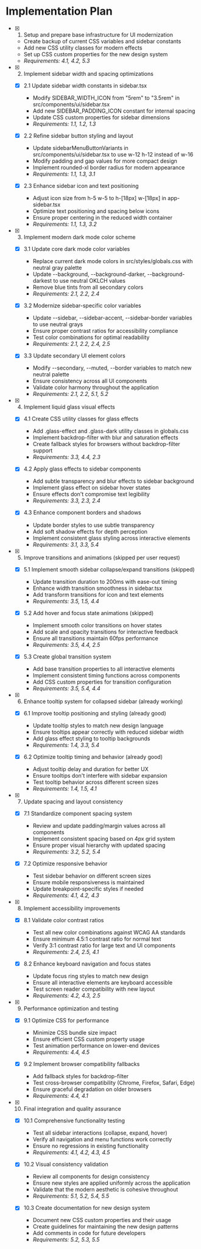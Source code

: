 # Implementation Plan

- [x] 1. Setup and prepare base infrastructure for UI modernization
  - Create backup of current CSS variables and sidebar constants
  - Add new CSS utility classes for modern effects
  - Set up CSS custom properties for the new design system
  - _Requirements: 4.1, 4.2, 5.3_

- [x] 2. Implement sidebar width and spacing optimizations
  - [x] 2.1 Update sidebar width constants in sidebar.tsx
    - Modify SIDEBAR_WIDTH_ICON from "5rem" to "3.5rem" in src/components/ui/sidebar.tsx
    - Add new SIDEBAR_PADDING_ICON constant for internal spacing
    - Update CSS custom properties for sidebar dimensions
    - _Requirements: 1.1, 1.2, 1.3_

  - [x] 2.2 Refine sidebar button styling and layout
    - Update sidebarMenuButtonVariants in src/components/ui/sidebar.tsx to use w-12 h-12 instead of w-16
    - Modify padding and gap values for more compact design
    - Implement rounded-xl border radius for modern appearance
    - _Requirements: 1.1, 1.3, 3.1_

  - [x] 2.3 Enhance sidebar icon and text positioning
    - Adjust icon size from h-5 w-5 to h-[18px] w-[18px] in app-sidebar.tsx
    - Optimize text positioning and spacing below icons
    - Ensure proper centering in the reduced width container
    - _Requirements: 1.1, 1.3, 3.2_

- [x] 3. Implement modern dark mode color scheme
  - [x] 3.1 Update core dark mode color variables
    - Replace current dark mode colors in src/styles/globals.css with neutral gray palette
    - Update --background, --background-darker, --background-darkest to use neutral OKLCH values
    - Remove blue tints from all secondary colors
    - _Requirements: 2.1, 2.2, 2.4_

  - [x] 3.2 Modernize sidebar-specific color variables
    - Update --sidebar, --sidebar-accent, --sidebar-border variables to use neutral grays
    - Ensure proper contrast ratios for accessibility compliance
    - Test color combinations for optimal readability
    - _Requirements: 2.1, 2.2, 2.4, 2.5_

  - [x] 3.3 Update secondary UI element colors
    - Modify --secondary, --muted, --border variables to match new neutral palette
    - Ensure consistency across all UI components
    - Validate color harmony throughout the application
    - _Requirements: 2.1, 2.2, 5.1, 5.2_

- [x] 4. Implement liquid glass visual effects
  - [x] 4.1 Create CSS utility classes for glass effects
    - Add .glass-effect and .glass-dark utility classes in globals.css
    - Implement backdrop-filter with blur and saturation effects
    - Create fallback styles for browsers without backdrop-filter support
    - _Requirements: 3.3, 4.4, 2.3_

  - [x] 4.2 Apply glass effects to sidebar components
    - Add subtle transparency and blur effects to sidebar background
    - Implement glass effect on sidebar hover states
    - Ensure effects don't compromise text legibility
    - _Requirements: 3.3, 2.3, 2.4_

  - [x] 4.3 Enhance component borders and shadows
    - Update border styles to use subtle transparency
    - Add soft shadow effects for depth perception
    - Implement consistent glass styling across interactive elements
    - _Requirements: 3.1, 3.3, 5.4_

- [x] 5. Improve transitions and animations (skipped per user request)
  - [x] 5.1 Implement smooth sidebar collapse/expand transitions (skipped)
    - Update transition duration to 200ms with ease-out timing
    - Enhance width transition smoothness in sidebar.tsx
    - Add transform transitions for icon and text elements
    - _Requirements: 3.5, 1.5, 4.4_

  - [x] 5.2 Add hover and focus state animations (skipped)
    - Implement smooth color transitions on hover states
    - Add scale and opacity transitions for interactive feedback
    - Ensure all transitions maintain 60fps performance
    - _Requirements: 3.5, 4.4, 2.5_

  - [x] 5.3 Create global transition system
    - Add base transition properties to all interactive elements
    - Implement consistent timing functions across components
    - Add CSS custom properties for transition configuration
    - _Requirements: 3.5, 5.4, 4.4_

- [x] 6. Enhance tooltip system for collapsed sidebar (already working)
  - [x] 6.1 Improve tooltip positioning and styling (already good)
    - Update tooltip styles to match new design language
    - Ensure tooltips appear correctly with reduced sidebar width
    - Add glass effect styling to tooltip backgrounds
    - _Requirements: 1.4, 3.3, 5.4_

  - [x] 6.2 Optimize tooltip timing and behavior (already good)
    - Adjust tooltip delay and duration for better UX
    - Ensure tooltips don't interfere with sidebar expansion
    - Test tooltip behavior across different screen sizes
    - _Requirements: 1.4, 1.5, 4.1_

- [x] 7. Update spacing and layout consistency
  - [x] 7.1 Standardize component spacing system
    - Review and update padding/margin values across all components
    - Implement consistent spacing based on 4px grid system
    - Ensure proper visual hierarchy with updated spacing
    - _Requirements: 3.2, 5.2, 5.4_

  - [x] 7.2 Optimize responsive behavior
    - Test sidebar behavior on different screen sizes
    - Ensure mobile responsiveness is maintained
    - Update breakpoint-specific styles if needed
    - _Requirements: 4.1, 4.2, 4.3_

- [x] 8. Implement accessibility improvements
  - [x] 8.1 Validate color contrast ratios
    - Test all new color combinations against WCAG AA standards
    - Ensure minimum 4.5:1 contrast ratio for normal text
    - Verify 3:1 contrast ratio for large text and UI components
    - _Requirements: 2.4, 2.5, 4.1_

  - [x] 8.2 Enhance keyboard navigation and focus states
    - Update focus ring styles to match new design
    - Ensure all interactive elements are keyboard accessible
    - Test screen reader compatibility with new layout
    - _Requirements: 4.2, 4.3, 2.5_

- [x] 9. Performance optimization and testing
  - [x] 9.1 Optimize CSS for performance
    - Minimize CSS bundle size impact
    - Ensure efficient CSS custom property usage
    - Test animation performance on lower-end devices
    - _Requirements: 4.4, 4.5_

  - [x] 9.2 Implement browser compatibility fallbacks
    - Add fallback styles for backdrop-filter
    - Test cross-browser compatibility (Chrome, Firefox, Safari, Edge)
    - Ensure graceful degradation on older browsers
    - _Requirements: 4.4, 4.1_

- [x] 10. Final integration and quality assurance
  - [x] 10.1 Comprehensive functionality testing
    - Test all sidebar interactions (collapse, expand, hover)
    - Verify all navigation and menu functions work correctly
    - Ensure no regressions in existing functionality
    - _Requirements: 4.1, 4.2, 4.3, 4.5_

  - [x] 10.2 Visual consistency validation
    - Review all components for design consistency
    - Ensure new styles are applied uniformly across the application
    - Validate that the modern aesthetic is cohesive throughout
    - _Requirements: 5.1, 5.2, 5.4, 5.5_

  - [x] 10.3 Create documentation for new design system
    - Document new CSS custom properties and their usage
    - Create guidelines for maintaining the new design patterns
    - Add comments in code for future developers
    - _Requirements: 5.2, 5.3, 5.5_